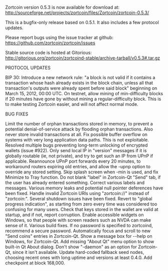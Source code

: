 Zortcoin version 0.5.3 is now available for download at:
http://sourceforge.net/projects/zortcoin/files/Zortcoin/zortcoin-0.5.3/

This is a bugfix-only release based on 0.5.1.
It also includes a few protocol updates.

Please report bugs using the issue tracker at github:
https://github.com/zortcoin/zortcoin/issues

Stable source code is hosted at Gitorious:
http://gitorious.org/zortcoin/zortcoind-stable/archive-tarball/v0.5.3#.tar.gz

PROTOCOL UPDATES

BIP 30: Introduce a new network rule: "a block is not valid if it contains a transaction whose hash already exists in the block chain, unless all that transaction's outputs were already spent before said block" beginning on March 15, 2012, 00:00 UTC.
On testnet, allow mining of min-difficulty blocks if 20 minutes have gone by without mining a regular-difficulty block. This is to make testing Zortcoin easier, and will not affect normal mode.

BUG FIXES

Limit the number of orphan transactions stored in memory, to prevent a potential denial-of-service attack by flooding orphan transactions. Also never store invalid transactions at all.
Fix possible buffer overflow on systems with very long application data paths. This is not exploitable.
Resolved multiple bugs preventing long-term unlocking of encrypted wallets
(issue #922).
Only send local IP in "version" messages if it is globally routable (ie, not private), and try to get such an IP from UPnP if applicable.
Reannounce UPnP port forwards every 20 minutes, to workaround routers expiring old entries, and allow the -upnp option to override any stored setting.
Skip splash screen when -min is used, and fix Minimize to Tray function.
Do not blank "label" in Zortcoin-Qt "Send" tab, if the user has already entered something.
Correct various labels and messages.
Various memory leaks and potential null pointer deferences have been fixed.
Handle invalid Zortcoin URIs using "zortcoin://" instead of "zortcoin:".
Several shutdown issues have been fixed.
Revert to "global progress indication", as starting from zero every time was considered too confusing for many users.
Check that keys stored in the wallet are valid at startup, and if not, report corruption.
Enable accessible widgets on Windows, so that people with screen readers such as NVDA can make sense of it.
Various build fixes.
If no password is specified to zortcoind, recommend a secure password.
Automatically focus and scroll to new "Send coins" entries in Zortcoin-Qt.
Show a message box for --help on Windows, for Zortcoin-Qt.
Add missing "About Qt" menu option to show built-in Qt About dialog.
Don't show "-daemon" as an option for Zortcoin-Qt, since it isn't available.
Update hard-coded fallback seed nodes, choosing recent ones with long uptime and versions at least 0.4.0.
Add checkpoint at block 168,000.
